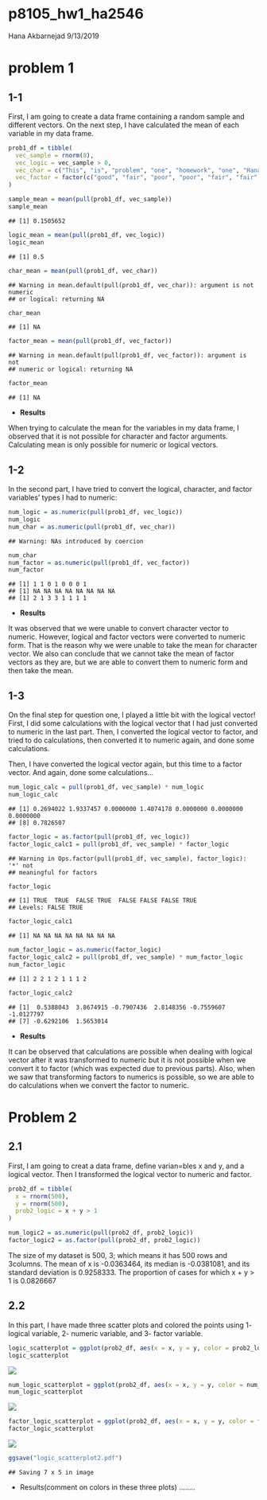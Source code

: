 p8105\_hw1\_ha2546
================
Hana Akbarnejad
9/13/2019

# problem 1

## 1-1

First, I am going to create a data frame containing a random sample and
different vectors. On the next step, I have calculated the mean of each
variable in my data frame.

``` r
prob1_df = tibble(
  vec_sample = rnorm(8),
  vec_logic = vec_sample > 0,
  vec_char = c("This", "is", "problem", "one", "homework", "one", "Hana", "Akbarnejad"),
  vec_factor = factor(c("good", "fair", "poor", "poor", "fair", "fair", "fair", "fair"))
)

sample_mean = mean(pull(prob1_df, vec_sample))
sample_mean
```

    ## [1] 0.1505652

``` r
logic_mean = mean(pull(prob1_df, vec_logic))
logic_mean
```

    ## [1] 0.5

``` r
char_mean = mean(pull(prob1_df, vec_char))
```

    ## Warning in mean.default(pull(prob1_df, vec_char)): argument is not numeric
    ## or logical: returning NA

``` r
char_mean
```

    ## [1] NA

``` r
factor_mean = mean(pull(prob1_df, vec_factor))
```

    ## Warning in mean.default(pull(prob1_df, vec_factor)): argument is not
    ## numeric or logical: returning NA

``` r
factor_mean
```

    ## [1] NA

  - **Results**

When trying to calculate the mean for the variables in my data frame, I
observed that it is not possible for character and factor arguments.
Calculating mean is only possible for numeric or logical vectors.

## 1-2

In the second part, I have tried to convert the logical, character, and
factor variables’ types I had to numeric:

``` r
num_logic = as.numeric(pull(prob1_df, vec_logic))
num_logic
num_char = as.numeric(pull(prob1_df, vec_char))
```

    ## Warning: NAs introduced by coercion

``` r
num_char
num_factor = as.numeric(pull(prob1_df, vec_factor))
num_factor
```

    ## [1] 1 1 0 1 0 0 0 1
    ## [1] NA NA NA NA NA NA NA NA
    ## [1] 2 1 3 3 1 1 1 1

  - **Results**

It was observed that we were unable to convert character vector to
numeric. However, logical and factor vectors were converted to numeric
form. That is the reason why we were unable to take the mean for
character vector. We also can conclude that we cannot take the mean of
factor vectors as they are, but we are able to convert them to numeric
form and then take the mean.

## 1-3

On the final step for question one, I played a little bit with the
logical vector\! First, I did some calculations with the logical vector
that I had just converted to numeric in the last part. Then, I converted
the logical vector to factor, and tried to do calculations, then
converted it to numeric again, and done some calculations.

Then, I have converted the logical vector again, but this time to a
factor vector. And again, done some calculations…

``` r
num_logic_calc = pull(prob1_df, vec_sample) * num_logic
num_logic_calc
```

    ## [1] 0.2694022 1.9337457 0.0000000 1.4074178 0.0000000 0.0000000 0.0000000
    ## [8] 0.7826507

``` r
factor_logic = as.factor(pull(prob1_df, vec_logic))
factor_logic_calc1 = pull(prob1_df, vec_sample) * factor_logic
```

    ## Warning in Ops.factor(pull(prob1_df, vec_sample), factor_logic): '*' not
    ## meaningful for factors

``` r
factor_logic
```

    ## [1] TRUE  TRUE  FALSE TRUE  FALSE FALSE FALSE TRUE 
    ## Levels: FALSE TRUE

``` r
factor_logic_calc1
```

    ## [1] NA NA NA NA NA NA NA NA

``` r
num_factor_logic = as.numeric(factor_logic)
factor_logic_calc2 = pull(prob1_df, vec_sample) * num_factor_logic
num_factor_logic
```

    ## [1] 2 2 1 2 1 1 1 2

``` r
factor_logic_calc2
```

    ## [1]  0.5388043  3.8674915 -0.7907436  2.8148356 -0.7559607 -1.0127797
    ## [7] -0.6292106  1.5653014

  - **Results**

It can be observed that calculations are possible when dealing with
logical vector after it was transformed to numeric but it is not
possible when we convert it to factor (which was expected due to
previous parts). Also, when we saw that transforming factors to numerics
is possible, so we are able to do calculations when we convert the
factor to numeric.

# Problem 2

## 2.1

First, I am going to creat a data frame, define varian=bles x and y, and
a logical vector. Then I transformed the logical vector to numeric and
factor.

``` r
prob2_df = tibble(
  x = rnorm(500),
  y = rnorm(500),
  prob2_logic = x + y > 1
)

num_logic2 = as.numeric(pull(prob2_df, prob2_logic))
factor_logic2 = as.factor(pull(prob2_df, prob2_logic))
```

The size of my dataset is 500, 3; which means it has 500 rows and
3columns. The mean of x is -0.0363464, its median is -0.0381081, and its
standard deviation is 0.9258333. The proportion of cases for which x + y
\> 1 is 0.0826667

## 2.2

In this part, I have made three scatter plots and colored the points
using 1- logical variable, 2- numeric variable, and 3- factor
variable.

``` r
logic_scatterplot = ggplot(prob2_df, aes(x = x, y = y, color = prob2_logic)) + geom_point()
logic_scatterplot
```

![](p8105_hw1_ha2546_files/figure-gfm/scatter_plots-1.png)<!-- -->

``` r
num_logic_scatterplot = ggplot(prob2_df, aes(x = x, y = y, color = num_logic2)) + geom_point()
num_logic_scatterplot
```

![](p8105_hw1_ha2546_files/figure-gfm/scatter_plots-2.png)<!-- -->

``` r
factor_logic_scatterplot = ggplot(prob2_df, aes(x = x, y = y, color = factor_logic2)) + geom_point()
factor_logic_scatterplot
```

![](p8105_hw1_ha2546_files/figure-gfm/scatter_plots-3.png)<!-- -->

``` r
ggsave("logic_scatterplot2.pdf")
```

    ## Saving 7 x 5 in image

  - Results(comment on colors in these three plots) ……..

